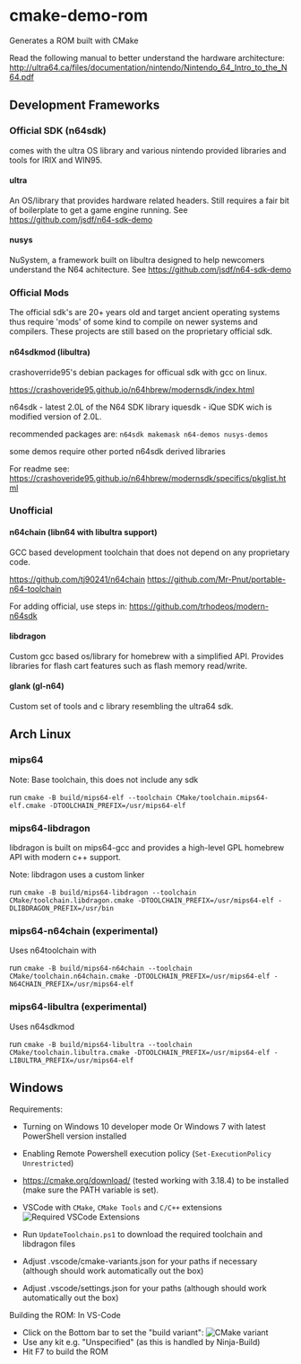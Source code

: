 # cmake-demo-rom
Generates a ROM built with CMake

Read the following manual to better understand the hardware architecture: http://ultra64.ca/files/documentation/nintendo/Nintendo_64_Intro_to_the_N64.pdf

## Development Frameworks

### Official SDK (n64sdk)


comes with the ultra OS library and various nintendo provided libraries and tools for IRIX and WIN95.

#### ultra

An OS/library that provides hardware related headers. Still requires a fair bit of boilerplate to get a game engine running. See https://github.com/jsdf/n64-sdk-demo

#### nusys

NuSystem, a framework built on libultra designed to help newcomers understand the N64 achitecture. See https://github.com/jsdf/n64-sdk-demo

### Official Mods

The official sdk's are 20+ years old and target ancient operating systems thus require 'mods' of some kind to compile on newer systems and compilers. These projects are still based on the proprietary official sdk.

#### n64sdkmod (libultra)

crashoverride95's debian packages for officual sdk with gcc on linux.

https://crashoveride95.github.io/n64hbrew/modernsdk/index.html

n64sdk - latest 2.0L of the N64 SDK library
iquesdk - iQue SDK wich is modified version of 2.0L.

recommended packages are:
`n64sdk makemask n64-demos nusys-demos`

some demos require other ported n64sdk derived libraries

For readme see: https://crashoveride95.github.io/n64hbrew/modernsdk/specifics/pkglist.html

### Unofficial

#### n64chain (libn64 with libultra support)

GCC based development toolchain that does not depend on any proprietary code.

https://github.com/tj90241/n64chain
https://github.com/Mr-Pnut/portable-n64-toolchain

For adding official, use steps in: https://github.com/trhodeos/modern-n64sdk

#### libdragon

Custom gcc based os/library for homebrew with a simplified API. Provides libraries for flash cart features such as flash memory read/write.

#### glank (gl-n64)

Custom set of tools and c library resembling the ultra64 sdk.

## Arch Linux

### mips64

Note: Base toolchain, this does not include any sdk

run `cmake -B build/mips64-elf --toolchain CMake/toolchain.mips64-elf.cmake -DTOOLCHAIN_PREFIX=/usr/mips64-elf`

### mips64-libdragon

libdragon is built on mips64-gcc and provides a high-level GPL homebrew API with modern c++ support.

Note: libdragon uses a custom linker

run `cmake -B build/mips64-libdragon --toolchain CMake/toolchain.libdragon.cmake -DTOOLCHAIN_PREFIX=/usr/mips64-elf -DLIBDRAGON_PREFIX=/usr/bin`

### mips64-n64chain (experimental)

Uses n64toolchain with

run `cmake -B build/mips64-n64chain --toolchain CMake/toolchain.n64chain.cmake -DTOOLCHAIN_PREFIX=/usr/mips64-elf -N64CHAIN_PREFIX=/usr/mips64-elf`

### mips64-libultra (experimental)

Uses n64sdkmod

run `cmake -B build/mips64-libultra --toolchain CMake/toolchain.libultra.cmake -DTOOLCHAIN_PREFIX=/usr/mips64-elf -LIBULTRA_PREFIX=/usr/mips64-elf`

## Windows

Requirements:
* Turning on Windows 10 developer mode Or Windows 7 with latest PowerShell version installed
* Enabling Remote Powershell execution policy (`Set-ExecutionPolicy Unrestricted`)
* https://cmake.org/download/ (tested working with 3.18.4) to be installed (make sure the PATH variable is set).
* VSCode with `CMake`, `CMake Tools` and `C/C++` extensions
![Required VSCode Extensions](vscode-extensions.png)

* Run `UpdateToolchain.ps1` to download the required toolchain and libdragon files
* Adjust .vscode/cmake-variants.json for your paths if necessary (although should work automatically out the box)
* Adjust .vscode/settings.json for your paths (although should work automatically out the box)

Building the ROM:
In VS-Code
* Click on the Bottom bar to set the "build variant": ![CMake variant](vscode-set-variant.png)
* Use any kit e.g. "Unspecified" (as this is handled by Ninja-Build)
* Hit F7 to build the ROM
